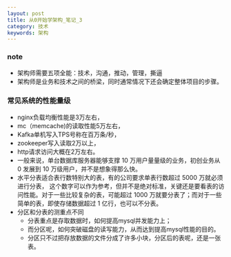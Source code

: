 ```yaml
---
layout: post
title: 从0开始学架构_笔记_3
category: 技术
keywords: 架构
---
```


### note
  - 架构师需要五项全能：技术，沟通，推动，管理，撕逼
  - 架构师是业务和技术之间的桥梁，同时通常情况下还会确定整体项目的步骤。

### 常见系统的性能量级
  - nginx负载均衡性能是3万左右，
  - mc（memcache)的读取性能5万左右，
  - Kafka单机写入TPS号称在百万条/秒，
  - zookeeper写入读取2万以上，
  - http请求访问大概在2万左右。
  - 一般来说，单台数据库服务器能够支撑 10 万用户量量级的业务，初创业务从 0 发展到 10 万级用户，并不是想象得那么快。
  - 水平分表适合表行数特别大的表，有的公司要求单表行数超过 5000 万就必须进行分表， 这个数字可以作为参考，但并不是绝对标准，关键还是要看表的访问性能。对于一些比较复杂的表，可能超过 1000 万就要分表了；而对于一些简单的表，即使存储数据超过 1 亿行，也可以不分表。
  - 分区和分表的测重点不同
    - 分表重点是存取数据时，如何提高mysql并发能力上；
    - 而分区呢，如何突破磁盘的读写能力，从而达到提高mysql性能的目的。
    - 分区只不过把存放数据的文件分成了许多小块，分区后的表呢，还是一张表。
